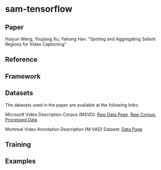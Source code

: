 # sam-tensorflow

## Paper
Huiyun Wang, Youjiang Xu, Yahong Han. "Spoting and Aggregating Salient Regions for Video Captioning"

## Reference

## Framework

## Datasets
The datasets used in the paper are available at the following links:

Microsoft Video Description Corpus (MSVD):
[Raw Data Page](http://www.cs.utexas.edu/users/ml/clamp/videoDescription/), [Raw Corpus](https://www.microsoft.com/en-us/download/details.aspx?id=52422&from=http%3A%2F%2Fresearch.microsoft.com%2Fen-us%2Fdownloads%2F38cf15fd-b8df-477e-a4e4-a4680caa75af%2Fdefault.aspx), [Processed Data](https://www.dropbox.com/sh/4ecwl7zdha60xqo/AAC_TAsR7SkEYhkSdAFKcBlMa?dl=0)

Montreal Video Annotation Description (M-VAD) Dataset:
[Data Page](http://www.mila.umontreal.ca/Home/public-datasets/montreal-video-annotation-dataset)

## Training

## Examples
